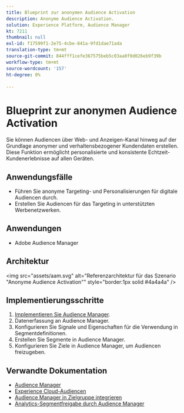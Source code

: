 ```yaml
---
title: Blueprint zur anonymen Audience Activation
description: Anonyme Audience Activation.
solution: Experience Platform, Audience Manager
kt: 7211
thumbnail: null
exl-id: f17599f1-2e75-4cbe-841a-9fd1dae71ada
translation-type: tm+mt
source-git-commit: 844fff1cefe367575beb5c03aa0f0d026eb9f39b
workflow-type: tm+mt
source-wordcount: '157'
ht-degree: 0%

---
```


# Blueprint zur anonymen Audience Activation

Sie können Audiencen über Web- und Anzeigen-Kanal hinweg auf der Grundlage anonymer und verhaltensbezogener Kundendaten erstellen. Diese Funktion ermöglicht personalisierte und konsistente Echtzeit-Kundenerlebnisse auf allen Geräten.

## Anwendungsfälle

* Führen Sie anonyme Targeting- und Personalisierungen für digitale Audiencen durch.
* Erstellen Sie Audiencen für das Targeting in unterstützten Werbenetzwerken.

## Anwendungen

* Adobe Audience Manager

## Architektur

<img src="assets/aam.svg" alt="Referenzarchitektur für das Szenario "Anonyme Audience Activation"" style="border:1px solid #4a4a4a" />

## Implementierungsschritte

<!-- These steps should link to help. -->

1. [Implementieren Sie Audience Manager](https://experienceleague.corp.adobe.com/docs/audience-manager/user-guide/implementation-integration-guides/implement-audience-manager.html?lang=en#implementation-integration-guides).
1. Datenerfassung an Audience Manager.
1. Konfigurieren Sie Signale und Eigenschaften für die Verwendung in Segmentdefinitionen.
1. Erstellen Sie Segmente in Audience Manager.
1. Konfigurieren Sie Ziele in Audience Manager, um Audiencen freizugeben.

## Verwandte Dokumentation

* [Audience Manager](https://experienceleague.adobe.com/docs/audience-manager.html?lang=en)
* [Experience Cloud-Audiencen](https://experienceleague.adobe.com/docs/core-services/interface/audiences/audience-library.html)
* [Audience Manager in Zielgruppe integrieren](https://experienceleague.adobe.com/docs/audience-manager/user-guide/implementation-integration-guides/integration-other-solutions/aam-target-integration.html)
* [Analytics-Segmentfreigabe durch Audience Manager](https://experienceleague.adobe.com/docs/analytics/components/segmentation/segmentation-workflow/seg-publish.html)
